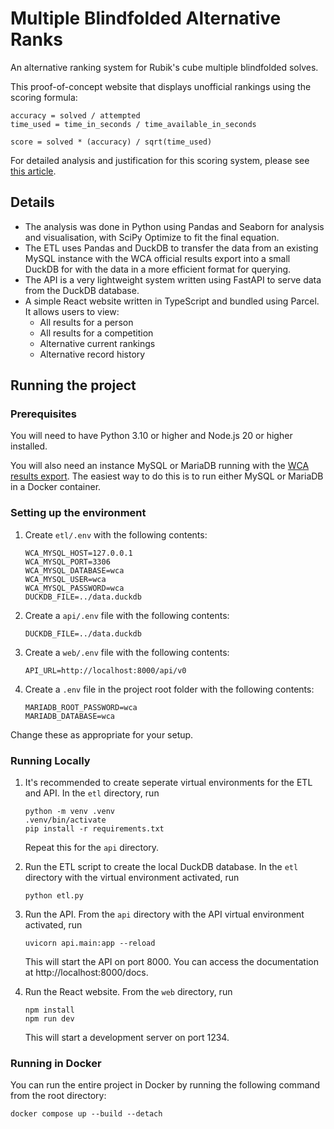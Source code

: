 # Multiple Blindfolded Alternative Ranks

An alternative ranking system for Rubik's cube multiple blindfolded solves.

This proof-of-concept website that displays unofficial rankings using the scoring formula:

```
accuracy = solved / attempted
time_used = time_in_seconds / time_available_in_seconds

score = solved * (accuracy) / sqrt(time_used)
```

For detailed analysis and justification for this scoring system, please see [this article](https://bgray-dev.medium.com/multiblind-scoring-system-353c18a61dfe).


## Details

* The analysis was done in Python using Pandas and Seaborn for analysis and visualisation, with SciPy Optimize to fit the final equation.
* The ETL uses Pandas and DuckDB to transfer the data from an existing MySQL instance with the WCA official results export into a small DuckDB for with the data in a more efficient format for querying.
* The API is a very lightweight system written using FastAPI to serve data from the DuckDB database.
* A simple React website written in TypeScript and bundled using Parcel. It allows users to view:
   - All results for a person
   - All results for a competition
   - Alternative current rankings
   - Alternative record history


## Running the project

### Prerequisites

You will need to have Python 3.10 or higher and Node.js 20 or higher installed.

You will also need an instance MySQL or MariaDB running with the [WCA results export](https://www.worldcubeassociation.org/export/results). The easiest way to do this is to run either MySQL or MariaDB in a Docker container.

### Setting up the environment

1. Create `etl/.env` with the following contents:

   ```
   WCA_MYSQL_HOST=127.0.0.1
   WCA_MYSQL_PORT=3306
   WCA_MYSQL_DATABASE=wca
   WCA_MYSQL_USER=wca
   WCA_MYSQL_PASSWORD=wca
   DUCKDB_FILE=../data.duckdb
   ```

2. Create a `api/.env` file with the following contents:
   ```
   DUCKDB_FILE=../data.duckdb
   ```

3. Create a `web/.env` file with the following contents:
   ```
   API_URL=http://localhost:8000/api/v0
   ```

4. Create a `.env` file in the project root folder with the following contents:
   ```
   MARIADB_ROOT_PASSWORD=wca
   MARIADB_DATABASE=wca
   ```

Change these as appropriate for your setup.


### Running Locally

1. It's recommended to create seperate virtual environments for the ETL and API. In the `etl` directory, run
   ```
   python -m venv .venv
   .venv/bin/activate
   pip install -r requirements.txt
   ```
   Repeat this for the `api` directory.

2. Run the ETL script to create the local DuckDB database. In the `etl` directory with the virtual environment activated, run
   ```
   python etl.py
   ```

4. Run the API. From the `api` directory with the API virtual environment activated, run
   ```
   uvicorn api.main:app --reload
   ```
   This will start the API on port 8000. You can access the documentation at http://localhost:8000/docs.

7. Run the React website. From the `web` directory, run
   ```
   npm install
   npm run dev
   ```
   This will start a development server on port 1234.

### Running in Docker

You can run the entire project in Docker by running the following command from the root directory:
```
docker compose up --build --detach
```



